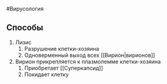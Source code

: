 #Вирусология 
## Способы
1. Лизис
	1. Разрушение клетки-хозяина
	2. Одноверменный выход всех [[Вирион|вирионов]]
2. Вирион прикрепляется к плазмолемме клетки-хозяина
	1. Приобретает [[Суперкапсид]]
	2. Покидает клетку 